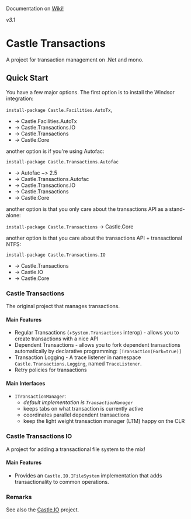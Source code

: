 Documentation on [Wiki!](https://github.com/haf/Castle.Transactions/wiki)

*v3.1*

# Castle Transactions

A project for transaction management on .Net and mono.

## Quick Start

You have a few major options. The first option is to install the Windsor integration:

`install-package Castle.Facilities.AutoTx`,

 - -> Castle.Facilities.AutoTx
 - -> Castle.Transactions.IO
 - -> Castle.Transactions
 - -> Castle.Core

another option is if you're using Autofac:

`install-package Castle.Transactions.Autofac`

 - -> Autofac ~> 2.5
 - -> Castle.Transactions.Autofac
 - -> Castle.Transactions.IO
 - -> Castle.Transactions
 - -> Castle.Core

another option is that you only care about the transactions API as a stand-alone:

`install-package Castle.Transactions` -> Castle.Core

another option is that you care about the transactions API + transactional NTFS:

`install-package Castle.Transactions.IO`

 - -> Castle.Transactions
 - -> Castle.IO
 - -> Castle.Core

### Castle Transactions

The original project that manages transactions.

#### Main Features

 * Regular Transactions (+`System.Transactions` interop) - allows you to create transactions with a nice API
 * Dependent Transactions - allows you to fork dependent transactions automatically by declarative programming: `[Transaction(Fork=true)]`
 * Transaction Logging - A trace listener in namespace `Castle.Transactions.Logging`, named `TraceListener`.
 * Retry policies for transactions

#### Main Interfaces

 - `ITransactionManager`:
   - *default implementation is `TransactionManager`*
   - keeps tabs on what transaction is currently active
   - coordinates parallel dependent transactions
   - keep the light weight transaction manager (LTM) happy on the CLR

### Castle Transactions IO

A project for adding a transactional file system to the mix!

#### Main Features

 * Provides an `Castle.IO.IFileSystem` implementation that adds transactionality to common operations.



### Remarks

See also the [Castle.IO](https://github.com/haf/Castle.IO) project.
